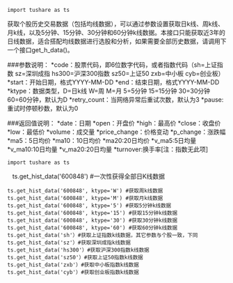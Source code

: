    import tushare as ts

获取个股历史交易数据（包括均线数据），可以通过参数设置获取日k线、周k线、月k线，以及5分钟、15分钟、30分钟和60分钟k线数据。本接口只能获取近3年的日线数据，适合搭配均线数据进行选股和分析，如果需要全部历史数据，请调用下一个接口get_h_data()。

###参数说明：
*code：股票代码，即6位数字代码，或者指数代码（sh=上证指数 sz=深圳成指 hs300=沪深300指数 sz50=上证50 zxb=中小板 cyb=创业板）
*start：开始日期，格式YYYY-MM-DD
*end：结束日期，格式YYYY-MM-DD
*ktype：数据类型，D=日k线 W=周 M=月 5=5分钟 15=15分钟 30=30分钟 60=60分钟，默认为D
*retry_count：当网络异常后重试次数，默认为3
*pause:重试时停顿秒数，默认为0

###返回值说明：
*date：日期
*open：开盘价
*high：最高价
*close：收盘价
*low：最低价
*volume：成交量
*price_change：价格变动
*p_change：涨跌幅
*ma5：5日均价
*ma10：10日均价
*ma20:20日均价
*v_ma5:5日均量
*v_ma10:10日均量
*v_ma20:20日均量
*turnover:换手率[注：指数无此项]

    import tushare as ts
    ts.get_hist_data('600848') #一次性获得全部日K线数据

    ts.get_hist_data('600848', ktype='W') #获取周k线数据
    ts.get_hist_data('600848', ktype='M') #获取月k线数据
    ts.get_hist_data('600848', ktype='5') #获取5分钟k线数据
    ts.get_hist_data('600848', ktype='15') #获取15分钟k线数据
    ts.get_hist_data('600848', ktype='30') #获取30分钟k线数据
    ts.get_hist_data('600848', ktype='60') #获取60分钟k线数据
    ts.get_hist_data('sh'）#获取上证指数k线数据，其它参数与个股一致，下同
    ts.get_hist_data('sz'）#获取深圳成指k线数据
    ts.get_hist_data('hs300'）#获取沪深300指数k线数据
    ts.get_hist_data('sz50'）#获取上证50指数k线数据
    ts.get_hist_data('zxb'）#获取中小板指数k线数据
    ts.get_hist_data('cyb'）#获取创业板指数k线数据
